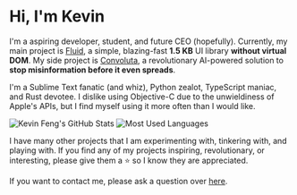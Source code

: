 # Hi, I'm Kevin

I'm a aspiring developer, student, and future CEO (hopefully). Currently, my main project is [Fluid](https://github.com/HereIsKevin/fluid), a simple, blazing-fast **1.5 KB** UI library **without virtual DOM**. My side project is [Convoluta](https://convoluta.github.io), a revolutionary AI-powered solution to **stop misinformation before it even spreads**.

I'm a Sublime Text fanatic (and whiz), Python zealot, TypeScript maniac, and Rust devotee. I dislike using Objective-C due to the unwieldiness of Apple's APIs, but I find myself using it more often than I would like.

![Kevin Feng's GitHub Stats](https://github-readme-stats.vercel.app/api?username=HereIsKevin&line_height=28)
![Most Used Languages](https://github-readme-stats.vercel.app/api/top-langs/?username=HereIsKevin&langs_count=4&hide_title=true)

I have many other projects that I am experimenting with, tinkering with, and playing with. If you find any of my projects inspiring, revolutionary, or interesting, please give them a ⭐️ so I know they are appreciated.

If you want to contact me, please ask a question over [here](https://github.com/HereIsKevin/HereIsKevin/discussions).
